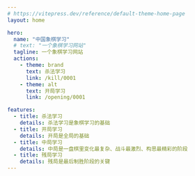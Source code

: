 ```yaml
---
# https://vitepress.dev/reference/default-theme-home-page
layout: home

hero:
  name: "中国象棋学习"
  # text: "一个象棋学习网站"
  tagline: 一个象棋学习网站
  actions:
    - theme: brand
      text: 杀法学习
      link: /kill/0001
    - theme: alt
      text: 开局学习
      link: /opening/0001

features:
  - title: 杀法学习
    details: 杀法学习是象棋学习的基础
  - title: 开局学习
    details: 开局是全局的基础
  - title: 中局学习
    details: 中局是一盘棋里变化最复杂、战斗最激烈、构思最精彩的阶段
  - title: 残局学习
    details: 残局是最后制胜阶段的关键
---
```


